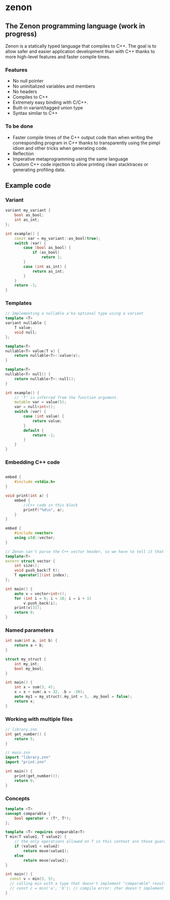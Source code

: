 # zenon
## The Zenon programming language (work in progress)

Zenon is a statically typed language that compiles to C++. The goal is to allow safer and easier application development than with C++ thanks to more high-level features and faster compile times.


### Features
* No null pointer
* No uninitialized variables and members
* No headers
* Compiles to C++
* Extremely easy binding with C/C++.
* Built-in variant/tagged union type
* Syntax similar to C++

### To be done
* Faster compile times of the C++ output code than when writing the corresponding program in C++ thanks to transparently using the pimpl idiom and other tricks when generating code.
* Reflection
* Imperative metaprogramming using the same language
* Custom C++ code injection to allow printing clean stacktraces or generating profiling data.

## Example code

### Variant

``` C++
variant my_variant {
    bool as_bool;
    int as_int;
};

int example() {
    const var = my_variant::as_bool(true);
    switch (var) {
        case (bool as_bool) {
            if (as_bool)
                return 1;
        }
        case (int as_int) {
            return as_int;
        }
    }
    return -1;
}

```

### Templates
``` C++
// Implementing a nullable a'ka optional type using a variant
template <T>
variant nullable {
    T value;
    void null;
};

template<T>
nullable<T> value(T v) {
    return nullable<T>::value(v);
}

template<T>
nullable<T> null() {
    return nullable<T>::null();
}

int example() {
    // 'T' is inferred from the function argument.
    mutable var = value(5);
    var = null<int>();
    switch (var) {
        case (int value) {
            return value;
        }
        default {
            return -1;
        }
    }
}
```

### Embedding C++ code
``` C++

embed {
    #include <stdio.h>
}

void print(int a) {
    embed {
        //C++ code in this block
        printf("%d\n", a);
    }
}

embed {
    #include <vector>
    using std::vector;
}

// Zenon can't parse the C++ vector header, so we have to tell it that 'vector' exists and how to use it. 
template<T>
extern struct vector {
    int size();
    void push_back(T t);
    T operator[](int index);
};

int main() {
    auto v = vector<int>();
    for (int i = 0; i < 10; i = i + 1)
        v.push_back(i);
    print(v[3]);
    return 0;
}

```

### Named parameters
``` C++
int sum(int a, int b) {
    return a + b;
}

struct my_struct {
    int my_int;
    bool my_bool;
}

int main() {
    int x = sum(3, 4);
    x = x + sum(.a = 32, .b = -30);
    auto my1 = my_struct(.my_int = 5, .my_bool = false);
    return x;
}
```

### Working with multiple files
``` C++
// library.znn
int get_number() {
    return 5;
}
```
``` C++
// main.znn
import "library.znn"
import "print.znn"

int main() {
    print(get_number());
    return 0;
}
```

### Concepts
``` C++
template <T>
concept comparable {
    bool operator < (T*, T*);
};

template <T> requires comparable<T>
T min(T value1, T value2) {
    // the only operations allowed on T in this context are those guaranteed by comparable<T>
    if (value1 < value2)
        return move(value1);
    else
        return move(value2);
}

int main() {
  const v = min(3, 5);
  // calling min with a type that doesn't implement "comparable" results in a compile error one the spot
  // const c = min('a', 'b'); // compile error: char doesn't implement operator < required by "comparable"
}
```
